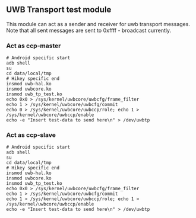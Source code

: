 ## UWB Transport test module

This module can act as a sender and receiver for uwb transport messages.
Note that all sent messages are sent to 0xffff - broadcast currently.

### Act as ccp-master

```
# Android specific start
adb shell
su
cd data/local/tmp
# Hikey specific end
insmod uwb-hal.ko
insmod uwbcore.ko
insmod uwb_tp_test.ko
echo 0x0 > /sys/kernel/uwbcore/uwbcfg/frame_filter
echo 1 > /sys/kernel/uwbcore/uwbcfg/commit
echo 0 > /sys/kernel/uwbcore/uwbccp/role; echo 1 > /sys/kernel/uwbcore/uwbccp/enable
echo -e "Insert test-data to send here\n" > /dev/uwbtp
```

### Act as ccp-slave

```
# Android specific start
adb shell
su
cd data/local/tmp
# Hikey specific end
insmod uwb-hal.ko
insmod uwbcore.ko
insmod uwb_tp_test.ko
echo 0x0 > /sys/kernel/uwbcore/uwbcfg/frame_filter
echo 1 > /sys/kernel/uwbcore/uwbcfg/commit
echo 1 > /sys/kernel/uwbcore/uwbccp/role; echo 1 > /sys/kernel/uwbcore/uwbccp/enable
echo -e "Insert test-data to send here\n" > /dev/uwbtp
```

